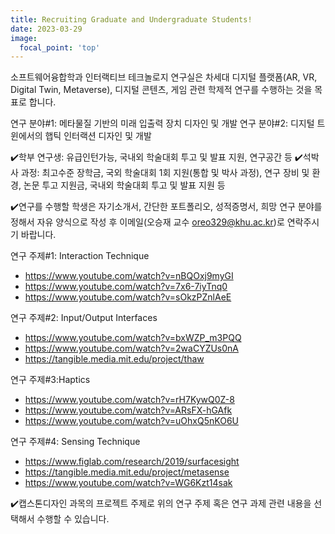 ```yaml
---
title: Recruiting Graduate and Undergraduate Students!
date: 2023-03-29
image:
  focal_point: 'top'
---
```


소프트웨어융합학과 인터랙티브 테크놀로지 연구실은 차세대 디지털 플랫폼(AR, VR, Digital Twin, Metaverse), 디지털 콘텐츠, 게임 관련 학제적 연구를 수행하는 것을 목표로 합니다.

연구 분야#1: 메타물질 기반의 미래 입출력 장치 디자인 및 개발
연구 분야#2: 디지털 트윈에서의 햅틱 인터랙션 디자인 및 개발

✔️학부 연구생: 유급인턴가능, 국내외 학술대회 투고 및 발표 지원, 연구공간 등
✔️석박사 과정: 최고수준 장학금, 국외 학술대회 1회 지원(통합 및 박사 과정), 연구 장비 및 환경, 논문 투고 지원금, 국내외 학술대회 투고 및 발표 지원 등

✔️연구를 수행할 학생은 자기소개서, 간단한 포트폴리오, 성적증명서, 희망 연구 분야를 정해서 자유 양식으로 작성 후 이메일(오승재 교수 oreo329@khu.ac.kr)로 연락주시기 바랍니다. 

 연구 주제#1: Interaction Technique
 - https://www.youtube.com/watch?v=nBQOxj9myGI
 - https://www.youtube.com/watch?v=7x6-7iyTnq0
 - https://www.youtube.com/watch?v=sOkzPZnlAeE

 연구 주제#2: Input/Output Interfaces
 - https://www.youtube.com/watch?v=bxWZP_m3PQQ
 - https://www.youtube.com/watch?v=2waCYZUs0nA
 - https://tangible.media.mit.edu/project/thaw
 
 연구 주제#3:Haptics 
 - https://www.youtube.com/watch?v=rH7KywQ0Z-8
 - https://www.youtube.com/watch?v=ARsFX-hGAfk
 - https://www.youtube.com/watch?v=uOhxQ5nKO6U
 
 연구 주제#4: Sensing Technique 
 - https://www.figlab.com/research/2019/surfacesight
 - https://tangible.media.mit.edu/project/metasense
 - https://www.youtube.com/watch?v=WG6Kzt14sak

✔️캡스톤디자인 과목의 프로젝트 주제로 위의 연구 주제 혹은 연구 과제 관련 내용을 선택해서 수행할 수 있습니다.   